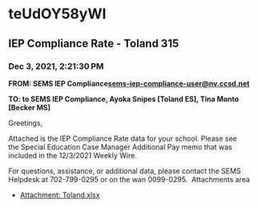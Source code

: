 # teUdOY58yWI
## IEP Compliance Rate - Toland 315
### Dec 3, 2021, 2:21:30 PM
**FROM: SEMS IEP Compliance<sems-iep-compliance-user@nv.ccsd.net>**

**TO: to SEMS IEP Compliance, Ayoka Snipes [Toland ES], Tina Monto [Becker MS]**


Greetings, 


Attached is the IEP Compliance Rate data for your school. Please see the Special Education Case Manager Additional Pay memo that was included in the 12/3/2021 Weekly Wire. 


For questions, assistance, or additional data, please contact the SEMS Helpdesk at 702-799-0295 or on the wan 0099-0295. 
Attachments area 





* [Attachment: Toland.xlsx](teUdOY58yWI-attachment-1.xlsx)
